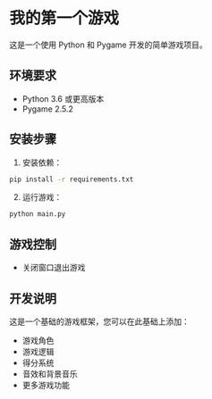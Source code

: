 # 我的第一个游戏

这是一个使用 Python 和 Pygame 开发的简单游戏项目。

## 环境要求

- Python 3.6 或更高版本
- Pygame 2.5.2

## 安装步骤

1. 安装依赖：
```bash
pip install -r requirements.txt
```

2. 运行游戏：
```bash
python main.py
```

## 游戏控制

- 关闭窗口退出游戏

## 开发说明

这是一个基础的游戏框架，您可以在此基础上添加：
- 游戏角色
- 游戏逻辑
- 得分系统
- 音效和背景音乐
- 更多游戏功能 
